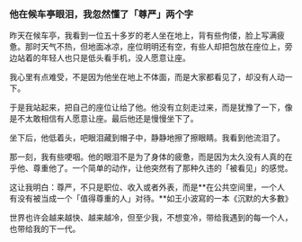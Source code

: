 ### **他在候车亭眼泪，我忽然懂了「尊严」两个字**

昨天在候车亭，我看到一位五十多岁的老人坐在地上，背有些佝偻，脸上写满疲惫。那时天气不热，但地面冰凉，座位明明还有空，有些人却把包放在座位上，旁边站着的年轻人也只是低头看手机，没人愿意让座。

我心里有点难受，不是因为他坐在地上不体面，而是大家都看见了，却没有人动一下。

于是我站起来，把自己的座位让给了他。他没有立刻走过来，而是犹豫了一下，像是不太敢相信有人愿意让座。最后他还是慢慢坐下了。

坐下后，他低着头，吧眼泪藏到帽子中，静静地擦了擦眼睛。我看到他流泪了。

那一刻，我有些哽咽。他的眼泪不是为了身体的疲惫，而是因为太久没有人真的在乎他、尊重他了。一个简单的动作，让他突然有了那种久违的「被看见」的感觉。

这让我明白：尊严，不只是职位、收入或者外表，而是**在公共空间里，一个人有没有被当成一个「值得尊重的人」对待。**如王小波寫的一本《沉默的大多數》

世界也许会越来越快、越来越冷，但至少我，不想变冷，带给我遇到的每一个人，也带给我的下一代。
